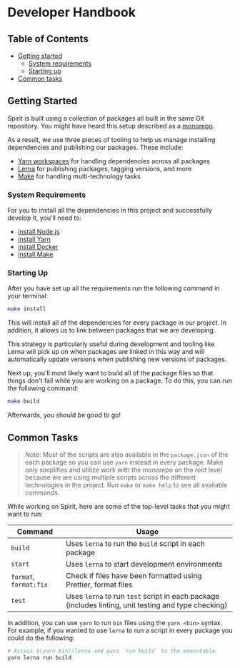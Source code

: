 # Developer Handbook

## Table of Contents

- [Getting started](#getting-started)
  - [System requirements](#system-requirements)
  - [Starting up](#starting-up)
- [Common tasks](#common-tasks)

## Getting Started

Spirit is built using a collection of packages all built in the same Git repository.
You might have heard this setup described as a [monorepo][monorepo].

As a result, we use three pieces of tooling to help us manage installing dependencies and publishing our packages.
These include:

- [Yarn workspaces][yarn-workspaces] for handling
  dependencies across all packages
- [Lerna][lerna] for publishing packages, tagging versions, and
  more
- [Make][make] for handling multi-technology tasks

### System Requirements

For you to install all the dependencies in this project and successfully develop it, you'll need to:

- [install Node.js][install-nodejs]
- [install Yarn][install-yarn]
- [install Docker][install-docker]
- [install Make][install-make]

### Starting Up

After you have set up all the requirements run the following command in your terminal:

```bash
make install
```

This will install all of the dependencies for every package in our project.
In addition, it allows us to link between packages that we are developing.

This strategy is particularly useful during development and tooling like Lerna
will pick up on when packages are linked in this way and will automatically
update versions when publishing new versions of packages.

Next up, you'll most likely want to build all of the package files so that
things don't fail while you are working on a package.
To do this, you can run the following command:

```bash
make build
```

Afterwards, you should be good to go!

## Common Tasks

> Note: Most of the scripts are also available in the `package.json` of the each package so you can use `yarn` instead in every package.
> Make only simplifies and utilize work with the monorepo on the root level because we are using multiple scripts across the different technologies in the project.
> Run `make` or `make help` to see all available commands.

While working on Spirit, here are some of the top-level tasks that you might want to run:

| Command                | Usage                                                                                                |
| ---------------------- | ---------------------------------------------------------------------------------------------------- |
| `build`                | Uses `lerna` to run the `build` script in each package                                               |
| `start`                | Uses `lerna` to start development environments                                                       |
| `format`, `format:fix` | Check if files have been formatted using Prettier, format files                                      |
| `test`                 | Uses `lerna` to run `test` script in each package (includes linting, unit testing and type checking) |

In addition, you can use `yarn` to run `bin` files using the `yarn <bin>` syntax.
For example, if you wanted to use `lerna` to run a script in every package you could do the following:

```bash
# Access $(yarn bin)/lerna and pass `run build` to the executable
yarn lerna run build
```

[install-docker]: https://docs.docker.com/get-docker/
[install-make]: https://www.gnu.org/software/make/#download
[install-nodejs]: https://nodejs.org/en/download
[install-yarn]: https://yarnpkg.com/en/docs/install
[lerna]: https://lerna.js.org/
[make]: https://www.gnu.org/software/make/manual/make.html
[monorepo]: https://en.wikipedia.org/wiki/Monorepo
[yarn-workspaces]: https://yarnpkg.com/lang/en/docs/workspaces/
